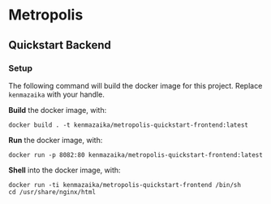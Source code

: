 # Metropolis
## Quickstart Backend

### Setup

The following command will build the docker image for this project.  Replace `kenmazaika` with your handle.

**Build** the docker image, with:

```
docker build . -t kenmazaika/metropolis-quickstart-frontend:latest
```

**Run** the docker image, with:

```
docker run -p 8082:80 kenmazaika/metropolis-quickstart-frontend:latest
```

**Shell** into the docker image, with:

```
docker run -ti kenmazaika/metropolis-quickstart-frontend /bin/sh
cd /usr/share/nginx/html
```